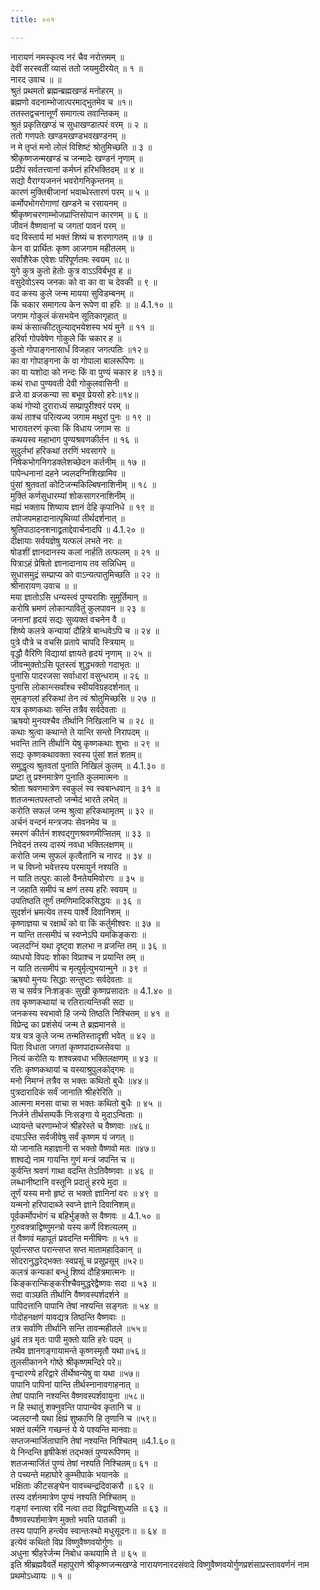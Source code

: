 ```yaml
---
title: ००१

---
```

नारायणं नमस्कृत्य नरं चैव नरोत्तमम् ॥  
देवीं सरस्वतीं व्यासं ततो जयमुदीरयेत् ॥ १ ॥  
नारद उवाच ॥ ॥  
श्रुतं प्रथमतो ब्रह्मन्ब्रह्मखण्डं मनोहरम् ॥  
ब्रह्मणो वदनाम्भोजात्परमाद्भुतमेव च ॥१॥  
ततस्तद्वचनात्तूर्णं समागत्य तवान्तिकम् ॥  
श्रुतं प्रकृतिखण्डं च सुधाखण्डात्परं वरम् ॥ २ ॥  
ततो गणपतेः खण्डमखण्डभवखण्डनम् ॥  
न मे तृप्तं मनो लोलं विशिष्टं श्रोतुमिच्छति ॥ ३ ॥  
श्रीकृष्णजन्मखण्डं च जन्मादेः खण्डनं नृणाम् ॥  
प्रदीपं सर्वतत्त्वानां कर्मघ्नं हरिभक्तिदम् ॥ ४ ॥  
सद्यो वैराग्यजननं भवरोगनिकृन्तनम् ॥  
कारणं मुक्तिबीजानां भवाब्धेस्तारणं परम् ॥ ५ ॥  
कर्मोपभोगरोगाणां खण्डने च रसायनम् ॥  
श्रीकृष्णचरणाम्भोजप्राप्तिसोपान कारणम् ॥ ६ ॥  
जीवनं वैष्णवानां च जगतां पावनं परम् ॥  
वद विस्तार्य मां भक्तं शिष्यं च शरणागतम् ॥ ७ ॥  
केन वा प्रार्थितः कृष्ण आजगाम महीतलम् ॥  
सर्वांशैरेक एवेशः परिपूर्णतमः स्वयम् ॥८॥  
युगे कुत्र कुतो हेतोः कुत्र वाऽऽविर्बभूव ह ॥  
वसुदेवोऽस्य जनकः को वा का वा च देवकी ॥ ९ ॥  
वद कस्य कुले जन्म मायया सुविडम्बनम् ॥  
किं चकार समागत्य केन रूपेण वा हरिः ॥ ॥ 4.1.१० ॥  
जगाम गोकुलं कंसभयेन सूतिकागृहात् ॥  
कथं कंसात्कीटतुल्याद्भयेशस्य भयं मुने ॥ ११ ॥  
हरिर्वा गोपवेषेण गोकुले किं चकार ह ॥  
कुतो गोपाङ्गनासार्धं विजहार जगत्पतिः ॥१२॥  
का वा गोपाङ्गना के वा गोपाला बालरूपिणः ॥  
का वा यशोदा को नन्दः किं वा पुण्यं चकार ह ॥१३॥  
कथं राधा पुण्यवती देवी गोकुलवासिनी ॥  
व्रजे वा व्रजकन्या सा बभूव प्रेयसो हरेः॥१४॥  
कथं गोप्यो दुराराध्यं सम्प्रापुरीश्वरं परम् ॥  
कथं ताश्च परित्यज्य जगाम मथुरां पुनः ॥ १९ ॥  
भारावतरणं कृत्वा किं विधाय जगाम सः ॥  
कथयस्व महाभाग पुण्यश्रवणकीर्तन ॥ १६ ॥  
सुदुर्लभां हरिकथां तरणिं भवसागरे ॥  
निषेकभोगनिगडक्लेशच्छेदन कर्तनीम् ॥ १७ ॥  
पापेन्धनानां दहने ज्वलदग्निशिखामिव ॥  
पुंसां श्रुतवतां कोटिजन्मकिल्बिषनाशिनीम् ॥ १८ ॥  
मुक्तिं कर्णसुधारम्यां शोकसागरनाशिनीम् ॥  
मह्यं भक्ताय शिष्याय ज्ञानं देहि कृपानिधे ॥ १९ ॥  
तपोजपमहादानात्पृथिव्यां तीर्थदर्शनात् ॥  
श्रुतिपाठादनशनाद्व्रताद्देवार्चनादपि ॥ 4.1.२० ॥  
दीक्षायाः सर्वयज्ञेषु यत्फलं लभते नरः ॥  
षोडशीं ज्ञानदानस्य कलां नार्हति तत्फलम् ॥ २१ ॥  
पित्राऽहं प्रेषितो ज्ञानादानाय तव सन्निधिम् ॥  
सुधासमुद्रं सम्प्राप्य को वाऽन्यत्पातुमिच्छति ॥ २२ ॥  
श्रीनारायण उवाच ॥ ॥  
मया ज्ञातोऽसि धन्यस्त्वं पुण्यराशिः सुमूर्तिमान् ॥  
करोषि भ्रमणं लोकान्पावितुं कुलपावन ॥ २३ ॥  
जनानां हृदयं सद्यः सुव्यक्तं वचनेन वै ॥  
शिष्ये कलत्रे कन्यायां दौहित्रे बान्धवेऽपि च ॥ २४ ॥  
पुत्रे पौत्रे च वचसि प्रतापे चापदि स्त्रियाम् ॥  
वृद्धौ वैरिणि विद्यायां ज्ञायते हृदयं नृणाम् ॥ २५ ॥  
जीवन्मुक्तोऽसि पूतस्त्वं शुद्धभक्तो गदाभृतः ॥  
पुनासि पादरजसा सर्वाधारां वसुन्धराम् ॥ २६ ॥  
पुनासि लोकान्त्सर्वांश्च स्वीयविग्रहदर्शनात् ॥  
सुमङ्गलां हरिकथां तेन त्वं श्रोतुमिच्छसि ॥ २७ ॥  
यत्र कृष्णकथाः सन्ति तत्रैव सर्वदेवताः ॥  
ऋषयो मुनयश्चैव तीर्थानि निखिलानि च ॥ २८ ॥  
कथाः श्रुत्वा कथान्ते ते यान्ति सन्तो निरापदम् ॥  
भवन्ति तानि तीर्थानि येषु कृष्णकथाः शुभाः ॥ २९ ॥  
सद्यः कृष्णकथावक्ता स्वस्य पुंसां शतं शतम्॥  
समुद्धृत्य श्रुतवतां पुनाति निखिलं कुलम् ॥ 4.1.३० ॥  
प्रष्टा तु प्रश्नमात्रेण पुनाति कुलमात्मनः ॥  
श्रोता श्रवणमात्रेण स्वकुलं स्व स्वबान्धवान् ॥ ३१ ॥  
शतजन्मतपस्तप्तो जन्मेदं भारते लभेत् ॥  
करोति सफलं जन्म श्रुत्वा हरिकथामृतम् ॥ ३२ ॥  
अर्चनं वन्दनं मन्त्रजपः सेवनमेव च ॥  
स्मरणं कीर्तनं शश्वद्गुणश्रवणमीप्सितम् ॥ ३३ ॥  
निवेदनं तस्य दास्यं नवधा भक्तिलक्षणम् ॥  
करोति जन्म सुफलं कृत्वैतानि च नारद ॥ ३४ ॥  
न च विघ्नो भवेत्तस्य परमायुर्न नश्यति ॥  
न याति तत्पुरः कालो वैनतेयमिवोरगः ॥ ३५ ॥  
न जहाति समीपं च क्षणं तस्य हरिः स्वयम् ॥  
उपतिष्ठति तूर्णं तमणिमादिकसिद्धयः ॥ ३६ ॥  
सुदर्शनं भ्रमत्येव तस्य पार्श्वे दिवानिशम् ॥  
कृष्णाज्ञया च रक्षार्थं को वा किं कर्तुमीश्वरः ॥ ३७ ॥  
न यान्ति तत्समीपं च स्वप्नेऽपि यमकिङ्कराः ॥  
ज्वलदग्निं यथा दृष्ट्वा शलभा न व्रजन्ति तम् ॥ ३६ ॥  
व्याधयो विपदः शोका विप्राश्च न प्रयान्ति तम् ॥  
न याति तत्समीपं च मृत्युर्मृत्युभयान्मुने ॥ ३९ ॥  
ऋषयो मुनयः सिद्धाः सन्तुष्टाः सर्वदेवताः ॥  
स च सर्वत्र निःशङ्कः सुखी कृष्णप्रसादतः ॥ 4.1.४० ॥  
तव कृष्णकथायां च रतिरात्यन्तिकी सदा ॥  
जनकस्य स्वभावो हि जन्ये तिष्ठति निश्चितम् ॥ ४१ ॥  
विप्रेन्द्र का प्रशंसेयं जन्म ते ब्रह्ममानसे ॥  
यत्र यत्र कुले जन्म तन्मतिस्तादृशी भवेत् ॥ ४२ ॥  
पिता विधाता जगतां कृष्णपादाब्जसेवया ॥  
नित्यं करोति यः शश्वन्नवधा भक्तिलक्षणम् ॥ ४३ ॥  
रतिः कृष्णकथायां च यस्याश्रुपुलकोद्गमः ॥  
मनो निमग्नं तत्रैव स भक्तः कथितो बुधैः ॥४४॥  
पुत्रदारादिकं सर्वं जानाति श्रीहरेरिति ॥  
आत्मना मनसा वाचा स भक्तः कथितो बुधैः ॥ ४५ ॥  
निर्जने तीर्थसम्पर्के निःसङ्गा ये मुदाऽन्विताः ॥  
ध्यायन्ते चरणाम्भोजं श्रीहरेस्ते च वैष्णवाः ॥४६॥  
दयाऽस्ति सर्वजीवेषु सर्वं कृष्णम यं जगत् ॥  
यो जानाति महाज्ञानी स भक्तो वैष्णवो मतः ॥४७॥  
शश्वद्ये नाम गायन्ति गुणं मन्त्रं जपन्ति च ॥  
कुर्वन्ति श्रवणं गाथा वदन्ति तेऽतिवैष्णवाः ॥ ४६ ॥  
लब्धानीष्टानि वस्तूनि प्रदातुं हरये मुदा ॥  
तूर्णं यस्य मनो हृष्टं स भक्तो ज्ञानिनां वरः ॥ ४९ ॥  
यन्मनो हरिपादाब्जे स्वप्ने ज्ञाने दिवानिशम्॥  
पूर्वकर्मोपभोगं च बहिर्भुङ्क्ते स वैष्णवः ॥ 4.1.५० ॥  
गुरुवक्त्राद्विष्णुमन्त्रो यस्य कर्णे विशत्यलम् ॥  
तं वैष्णवं महापूतं प्रवदन्ति मनीषिणः ॥ ५१ ॥  
पूर्वान्त्सप्त परान्त्सप्त सप्त मातामहादिकान् ॥  
सोदरानुद्धरेद्भक्तः स्वप्रसूं च प्रसूप्रसूम् ॥५२॥  
कलत्रं कन्यकां बन्धुं शिष्यं दौहित्रमात्मनः ॥  
किङ्करान्किङ्करीश्चैवमुद्धरेद्वैष्णवः सदा ॥ ५३ ॥  
सदा वाञ्छति तीर्थानि वैष्णवस्पर्शदर्शने ॥  
पापिदत्तानि पापानि तेषां नश्यन्ति सङ्गतः ॥ ५४ ॥  
गोदोहनक्षणं यावद्यत्र तिष्ठन्ति वैष्णवाः ॥  
तत्र सर्वाणि तीर्थानि सन्ति तावन्महीतले ॥५५॥  
ध्रुवं तत्र मृतः पापी मुक्तो याति हरेः पदम् ॥  
तथैव ज्ञानगङ्गायामन्ते कृष्णस्मृतौ यथा॥५६॥  
तुलसीकानने गोष्ठे श्रीकृष्णमन्दिरे परे॥  
वृन्दारण्ये हरिद्वारे तीर्थेष्वन्येषु वा यथा ॥५७॥  
पापानि पापिनां यान्ति तीर्थस्नानावगाहनात् ॥  
तेषां पापानि नश्यन्ति वैष्णवस्पर्शवायुना ॥५८॥  
न हि स्थातुं शक्नुवन्ति पापान्येव कृतानि च ॥  
ज्वलदग्नौ यथा क्षिप्रं शुष्काणि हि तृणानि च ॥५९॥  
भक्तं वर्त्मनि गच्छन्तं ये ये पश्यन्ति मानवाः॥  
सप्तजन्मार्जिताघानि तेषां नश्यन्ति निश्चितम् ॥4.1.६०॥  
ये निन्दन्ति हृषीकेशं तद्भक्तं पुण्यरूपिणम् ॥  
शतजन्मार्जितं पुण्यं तेषां नश्यति निश्चितम्॥ ६१ ॥  
ते पच्यन्ते महाघोरे कुम्भीपाके भयानके ॥  
भक्षिताः कीटसङ्घेन यावच्चन्द्रदिवाकरौ ॥ ६२ ॥  
तस्य दर्शनमात्रेण पुण्यं नश्यति निश्चितम् ॥  
गङ्गां स्नात्वा रविं नत्वा तदा विद्वान्विशुध्यति ॥ ६३ ॥  
वैष्णवस्पर्शमात्रेण मुक्तो भवति पातकी ॥  
तस्य पापानि हन्त्येव स्वान्तःस्थो मधुसूदनः॥ ॥ ६४ ॥  
इत्येवं कथितो विप्र विष्णुवैष्णवयोर्गुणः ॥  
अधुना श्रीहरेर्जन्म निबोध कथयामि ते ॥ ६५ ॥  
इति श्रीब्रह्मवैवर्ते महापुराणे श्रीकृष्णजन्मखण्डे नारायणनारदसंवादे विष्णुवैष्णवयोर्गुणप्रशंसाप्रस्ताववर्णनं नाम प्रथमोऽध्यायः ॥ १ ॥